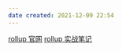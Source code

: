 ```yaml
---
date created: 2021-12-09 22:54
---
```


[rollup 官网](https://www.rollupjs.com/)
[rollup 实战笔记](https://chenshenhai.github.io/rollupjs-note/)

